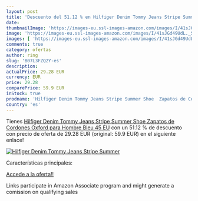 ```yaml
---
layout: post
title: 'Descuento del 51.12 % en Hilfiger Denim Tommy Jeans Stripe Summer'
date: 
thumbnailImage: 'https://images-eu.ssl-images-amazon.com/images/I/41sJGd49UdL._SL200_.jpg'
image: 'https://images-eu.ssl-images-amazon.com/images/I/41sJGd49UdL._SL200_.jpg'
images: [ 'https://images-eu.ssl-images-amazon.com/images/I/41sJGd49UdL._SL200_.jpg' ]
comments: true
category: ofertas
author: ring
slug: 'B07L3FZQ2Y-es'
description:
actualPrice: 29.28 EUR
currency: EUR
price: 29.28
comparePrice: 59.9 EUR
inStock: true
prodname: 'Hilfiger Denim Tommy Jeans Stripe Summer Shoe  Zapatos de Cordones Oxford para Hombre  Bleu  45 EU'
country: 'es'
---
```


Tienes [Hilfiger Denim Tommy Jeans Stripe Summer Shoe  Zapatos de Cordones Oxford para Hombre  Bleu  45 EU](https://www.amazon.es/dp/B07L3FZQ2Y/?tag=tolees-21) con un 51.12 % de descuento con precio de oferta de 29.28 EUR (original: 59.9 EUR) en el siguiente enlace!

[![Hilfiger Denim Tommy Jeans Stripe Summer](https://images-eu.ssl-images-amazon.com/images/I/41sJGd49UdL._SL200_.jpg)](https://www.amazon.es/dp/B07L3FZQ2Y/?tag=tolees-21)

Características principales:


[Accede a la oferta!!](https://www.amazon.es/dp/B07L3FZQ2Y/?tag=tolees-21)

Links participate in Amazon Associate program and might generate a comission on qualifying sales


